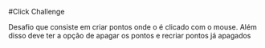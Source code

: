 #Click Challenge

Desafio que consiste em criar pontos onde o é clicado com o mouse. Além disso deve ter a opção de apagar os pontos e recriar pontos já apagados